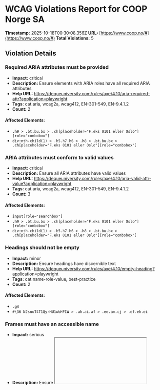 # WCAG Violations Report for COOP Norge SA

**Timestamp:** 2025-10-18T00:30:08.356Z
**URL:** [https://www.coop.no/#](https://www.coop.no/#)
**Total Violations:** 5

## Violation Details

### Required ARIA attributes must be provided

- **Impact:** critical
- **Description:** Ensure elements with ARIA roles have all required ARIA attributes
- **Help URL:** https://dequeuniversity.com/rules/axe/4.10/aria-required-attr?application=playwright
- **Tags:** cat.aria, wcag2a, wcag412, EN-301-549, EN-9.4.1.2
- **Count:** 2

#### Affected Elements:

- `.h9 > .bt.bu.bx > .ch[placeholder="F.eks 0101 eller Oslo"][role="combobox"]`
- `div:nth-child(1) > .h5.h7.h6 > .h8 > .bt.bu.bx > .ch[placeholder="F.eks 0101 eller Oslo"][role="combobox"]`

### ARIA attributes must conform to valid values

- **Impact:** critical
- **Description:** Ensure all ARIA attributes have valid values
- **Help URL:** https://dequeuniversity.com/rules/axe/4.10/aria-valid-attr-value?application=playwright
- **Tags:** cat.aria, wcag2a, wcag412, EN-301-549, EN-9.4.1.2
- **Count:** 3

#### Affected Elements:

- `input[role="searchbox"]`
- `.h9 > .bt.bu.bx > .ch[placeholder="F.eks 0101 eller Oslo"][role="combobox"]`
- `div:nth-child(1) > .h5.h7.h6 > .h8 > .bt.bu.bx > .ch[placeholder="F.eks 0101 eller Oslo"][role="combobox"]`

### Headings should not be empty

- **Impact:** minor
- **Description:** Ensure headings have discernible text
- **Help URL:** https://dequeuniversity.com/rules/axe/4.10/empty-heading?application=playwright
- **Tags:** cat.name-role-value, best-practice
- **Count:** 2

#### Affected Elements:

- `.g4`
- `#\36 N2snuT4T1QyrHU1wbHFIW > .ah.ai.af > .ee.am.cj > .ef.eh.ei`

### Frames must have an accessible name

- **Impact:** serious
- **Description:** Ensure <iframe> and <frame> elements have an accessible name
- **Help URL:** https://dequeuniversity.com/rules/axe/4.10/frame-title?application=playwright
- **Tags:** cat.text-alternatives, wcag2a, wcag412, section508, section508.22.i, TTv5, TT12.d, EN-301-549, EN-9.4.1.2
- **Count:** 4

#### Affected Elements:

- `#GNXWL8jlPCFqmGJFbdvQe > .q.e9.cj > .ea.al.ba > .eb.ec.ed > iframe, iframe[src$="about:blank"]`
- `#GNXWL8jlPCFqmGJFbdvQe > .q.e9.cj > .ea.al.ba > .eb.ec.ed > iframe, body > iframe`
- `#\33 3modPj5ilgcmY76YKciV8 > .q.e9.cj > .ea.al.ba > .eb.ec.ed > iframe, iframe[src$="about:blank"]`
- `#\33 3modPj5ilgcmY76YKciV8 > .q.e9.cj > .ea.al.ba > .eb.ec.ed > iframe, body > iframe`

### Links must have discernible text

- **Impact:** serious
- **Description:** Ensure links have discernible text
- **Help URL:** https://dequeuniversity.com/rules/axe/4.10/link-name?application=playwright
- **Tags:** cat.name-role-value, wcag2a, wcag244, wcag412, section508, section508.22.a, TTv5, TT6.a, EN-301-549, EN-9.2.4.4, EN-9.4.1.2, ACT
- **Count:** 2

#### Affected Elements:

- `.jw.jx.jy:nth-child(1)`
- `.jw.jx.jy:nth-child(2)`
